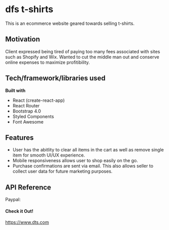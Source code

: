 # dfs t-shirts
This is an ecommerce website geared towards selling t-shirts.

## Motivation
Client expressed being tired of paying too many fees associated with sites such as Shopify and Wix. Wanted to cut the middle man out and conserve online expenses to maximize profitibility.

## Tech/framework/libraries used
<b>Built with</b>
- React (create-react-app)
- React Router
- Bootstrap 4.0
- Styled Components
- Font Awesome

## Features
* User has the abitlity to clear all items in the cart as well as remove single item for smooth UI/UX experience. 
* Mobile responsiveness allows user to shop easily on the go. 
* Purchase confirmations are sent via email. This also allows seller to collect user data for future marketing purposes. 

## API Reference
Paypal: 


#### Check it Out!
https://www.dts.com